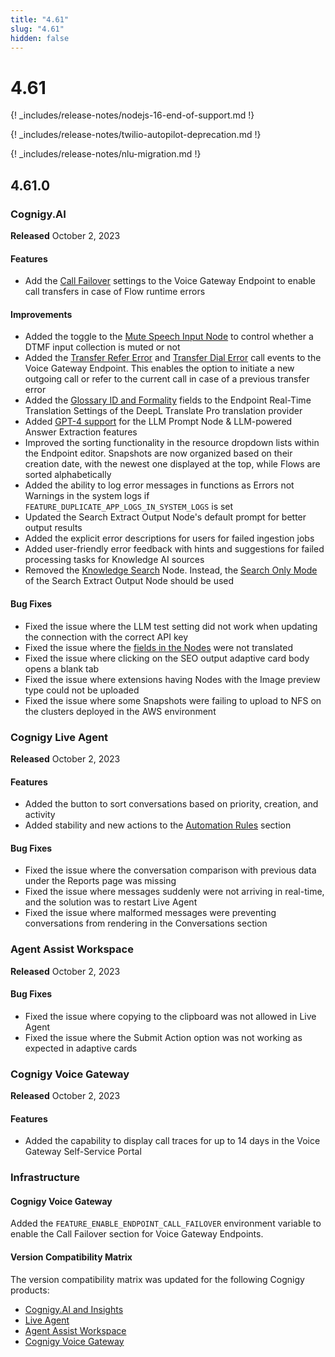 ```yaml
---
title: "4.61"
slug: "4.61"
hidden: false
---
```


# 4.61

{! _includes/release-notes/nodejs-16-end-of-support.md !}

{! _includes/release-notes/twilio-autopilot-deprecation.md !}

{! _includes/release-notes/nlu-migration.md !}

## 4.61.0

### Cognigy.AI

**Released** October 2, 2023

#### Features

- Add the [Call Failover](../ai/deploy/endpoint-reference/voice-gateway.md) settings to the Voice Gateway Endpoint to enable call transfers in case of Flow runtime errors

#### Improvements

- Added the toggle to the [Mute Speech Input Node](../ai/build/node-reference/voice/voice-gateway/mute-speech-input.md) to control whether a DTMF input collection is muted or not
- Added the [Transfer Refer Error](../voice-gateway/references/events/TRANSFER_REFER_ERROR.md) and [Transfer Dial Error](../voice-gateway/references/events/TRANSFER_DIAL_ERROR.md) call events to the Voice Gateway Endpoint. This enables the option to initiate a new outgoing call or refer to the current call in case of a previous transfer error
- Added the [Glossary ID and Formality](../ai/deploy/endpoints/real-time-translation-settings.md#configure-translation-provider) fields to the Endpoint Real-Time Translation Settings of the DeepL Translate Pro translation provider
- Added [GPT-4 support](../ai/empower/llms/model-support-by-feature.md) for the LLM Prompt Node & LLM-powered Answer Extraction features
- Improved the sorting functionality in the resource dropdown lists within the Endpoint editor. Snapshots are now organized based on their creation date, with the newest one displayed at the top, while Flows are sorted alphabetically
- Added the ability to log error messages in functions as Errors not Warnings in the system logs if `FEATURE_DUPLICATE_APP_LOGS_IN_SYSTEM_LOGS` is set
- Updated the Search Extract Output Node's default prompt for better output results
- Added the explicit error descriptions for users for failed ingestion jobs
- Added user-friendly error feedback with hints and suggestions for failed processing tasks for Knowledge AI sources
- Removed the [Knowledge Search](../ai/build/node-reference/other-nodes/knowledge-search.md) Node. Instead, the [Search Only Mode](../ai/build/node-reference/other-nodes/search-extract-output.md#search-only) of the Search Extract Output Node should be used

#### Bug Fixes

- Fixed the issue where the LLM test setting did not work when updating the connection with the correct API key
- Fixed the issue where the [fields in the Nodes](../ai/build/translation-and-localization/auto-translation.md) were not translated
- Fixed the issue where clicking on the SEO output adaptive card body opens a blank tab
- Fixed the issue where extensions having Nodes with the Image preview type could not be uploaded
- Fixed the issue where some Snapshots were failing to upload to NFS on the clusters deployed in the AWS environment

### Cognigy Live Agent

**Released** October 2, 2023

#### Features

- Added the button to sort conversations based on priority, creation, and activity
- Added stability and new actions to the [Automation Rules](../live-agent/settings/automation-rules.md) section

#### Bug Fixes

- Fixed the issue where the conversation comparison with previous data under the Reports page was missing
- Fixed the issue where messages suddenly were not arriving in real-time, and the solution was to restart Live Agent
- Fixed the issue where malformed messages were preventing conversations from rendering in the Conversations section

### Agent Assist Workspace

**Released** October 2, 2023

#### Bug Fixes

- Fixed the issue where copying to the clipboard was not allowed in Live Agent
- Fixed the issue where the Submit Action option was not working as expected in adaptive cards

### Cognigy Voice Gateway

**Released** October 2, 2023

#### Features

- Added the capability to display call traces for up to 14 days in the Voice Gateway Self-Service Portal

### Infrastructure

#### Cognigy Voice Gateway

Added the `FEATURE_ENABLE_ENDPOINT_CALL_FAILOVER` environment variable to enable the Call Failover section for Voice Gateway Endpoints.

#### Version Compatibility Matrix

The version compatibility matrix was updated for the following Cognigy products:

- [Cognigy.AI and Insights](../ai/installation/version-compatibility-matrix.md)
- [Live Agent](../live-agent/installation/deployment/version-compatibility-matrix.md)
- [Agent Assist Workspace](../ai-copilot/installation/version-compatibility-matrix.md)
- [Cognigy Voice Gateway](../voice-gateway/installation/version-compatibility-matrix.md)